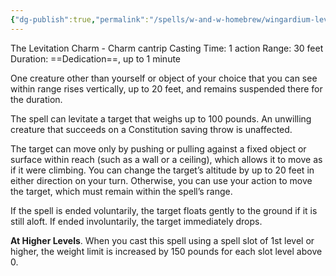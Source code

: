 ```yaml
---
{"dg-publish":true,"permalink":"/spells/w-and-w-homebrew/wingardium-leviosa/"}
---
```


The Levitation Charm - Charm cantrip
Casting Time: 1 action
Range: 30 feet
Duration: ==Dedication==, up to 1 minute

One creature other than yourself or object of your choice that you can see within range rises vertically, up to 20 feet, and remains suspended there for the duration. 

The spell can levitate a target that weighs up to 100 pounds. An unwilling creature that succeeds on a Constitution saving throw is unaffected.

The target can move only by pushing or pulling against a fixed object or surface within reach (such as a wall or a ceiling), which allows it to move as if it were climbing. You can change the target’s altitude by up to 20 feet in either direction on your turn. Otherwise, you can use your action to move the target, which must remain within the spell’s range.

If the spell is ended voluntarily, the target floats gently to the ground if it is still aloft. If ended involuntarily, the target immediately drops.

**At Higher Levels**. When you cast this spell using a spell slot of 1st level or higher, the weight limit is increased by 150 pounds for each slot level above 0.